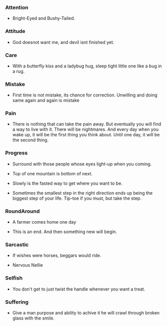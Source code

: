 ### Attention

- Bright-Eyed and Bushy-Tailed.


### Attitude

- God doesnot want me, and devil isnt finished yet.


### Care

- With a butterfly kiss and a ladybug hug, sleep tight little one like a bug in a rug.


### Mistake

- First time is not mistake, its chance for correction. Unwilling and doing same again and again is mistake


### Pain

- There is nothing that can take the pain away. But eventually you will find a way to live with it. There will be nightmares. And every day when you wake up, it will be the first thing you think about. Until one day, it will be the second thing.


### Progress

- Surround with those people whose eyes light-up when you coming.

- Top of one mountain is bottom of next.

- Slowly is the fasted way to get where you want to be.

- Sometimes the smallest step in the right direction ends up being the biggest step of your life. Tip-toe if you must, but take the step.


### RoundAround

- A farmer comes home one day
  
- This is an end. And then something new will begin.


### Sarcastic

- If wishes were horses, beggars would ride.

- Nervous Nellie


### Selfish

- You don't get to just twist the handle whenever you want a treat.


### Suffering

- Give a man purpose and ability to achive it he will crawl through broken glass with the smile.
